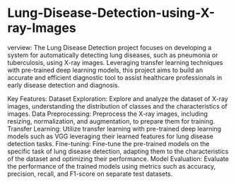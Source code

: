 # Lung-Disease-Detection-using-X-ray-Images

verview:
The Lung Disease Detection project focuses on developing a system for automatically detecting lung diseases, such as pneumonia or tuberculosis, using X-ray images. Leveraging transfer learning techniques with pre-trained deep learning models, this project aims to build an accurate and efficient diagnostic tool to assist healthcare professionals in early disease detection and diagnosis.

Key Features:
Dataset Exploration: Explore and analyze the dataset of X-ray images, understanding the distribution of classes and the characteristics of images.
Data Preprocessing: Preprocess the X-ray images, including resizing, normalization, and augmentation, to prepare them for training.
Transfer Learning: Utilize transfer learning with pre-trained deep learning models such as VGG leveraging their learned features for lung disease detection tasks.
Fine-tuning: Fine-tune the pre-trained models on the specific task of lung disease detection, adapting them to the characteristics of the dataset and optimizing their performance.
Model Evaluation: Evaluate the performance of the trained models using metrics such as accuracy, precision, recall, and F1-score on separate test datasets.
